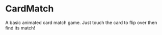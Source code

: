 # CardMatch
A basic animated card match game. Just touch the card to flip over then find its match!
